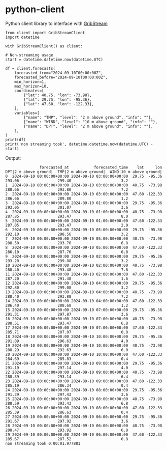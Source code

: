 # python-client
Python client library to interface with [GribStream](https://www.gribstream.com)

    from client import GribStreamClient
    import datetime
    
    with GribStreamClient() as client:
    
    # Non-streaming usage
    start = datetime.datetime.now(datetime.UTC)

    df = client.forecasts(
        forecasted_from="2024-09-10T00:00:00Z",
        forecasted_before="2024-09-10T00:00:00Z",
        min_horizon=1,
        max_horizon=10,
        coordinates=[
            {"lat": 40.75, "lon": -73.98},
            {"lat": 29.75, "lon": -95.36},
            {"lat": 47.60, "lon": -122.33},
        ],
        variables=[
            {"name": "TMP", "level": "2 m above ground", "info": ""},
            {"name": "WIND", "level": "10 m above ground", "info": ""},
            {"name": "DPT", "level": "2 m above ground", "info": ""},
        ],
    )
    print(df)
    print('non streaming took', datetime.datetime.now(datetime.UTC) - start)

Output:

                   forecasted_at           forecasted_time    lat     lon  DPT|2 m above ground|  TMP|2 m above ground|  WIND|10 m above ground|
    0  2024-09-10 00:00:00+00:00 2024-09-10 03:00:00+00:00  29.75  -95.36                 293.06                 299.40                      3.2
    1  2024-09-10 00:00:00+00:00 2024-09-10 03:00:00+00:00  40.75  -73.98                 288.66                 293.80                      7.2
    2  2024-09-10 00:00:00+00:00 2024-09-10 03:00:00+00:00  47.60 -122.33                 286.66                 289.80                      1.2
    3  2024-09-10 00:00:00+00:00 2024-09-10 01:00:00+00:00  29.75  -95.36                 293.05                 301.07                      3.6
    4  2024-09-10 00:00:00+00:00 2024-09-10 01:00:00+00:00  40.75  -73.98                 287.85                 293.47                      8.0
    5  2024-09-10 00:00:00+00:00 2024-09-10 01:00:00+00:00  47.60 -122.33                 287.05                 293.47                      2.0
    6  2024-09-10 00:00:00+00:00 2024-09-10 05:00:00+00:00  29.75  -95.36                 292.10                 298.56                      3.2
    7  2024-09-10 00:00:00+00:00 2024-09-10 05:00:00+00:00  40.75  -73.98                 288.50                 293.76                      6.8
    8  2024-09-10 00:00:00+00:00 2024-09-10 05:00:00+00:00  47.60 -122.33                 286.10                 287.76                      0.8
    9  2024-09-10 00:00:00+00:00 2024-09-10 02:00:00+00:00  29.75  -95.36                 293.20                 299.88                      3.2
    10 2024-09-10 00:00:00+00:00 2024-09-10 02:00:00+00:00  40.75  -73.98                 288.40                 293.48                      7.6
    11 2024-09-10 00:00:00+00:00 2024-09-10 02:00:00+00:00  47.60 -122.33                 287.20                 291.48                      1.6
    12 2024-09-10 00:00:00+00:00 2024-09-10 04:00:00+00:00  29.75  -95.36                 292.80                 299.08                      3.2
    13 2024-09-10 00:00:00+00:00 2024-09-10 04:00:00+00:00  40.75  -73.98                 288.40                 293.88                      7.2
    14 2024-09-10 00:00:00+00:00 2024-09-10 04:00:00+00:00  47.60 -122.33                 286.40                 288.68                      1.2
    15 2024-09-10 00:00:00+00:00 2024-09-10 07:00:00+00:00  29.75  -95.36                 291.31                 297.87                      3.6
    16 2024-09-10 00:00:00+00:00 2024-09-10 07:00:00+00:00  40.75  -73.98                 288.51                 293.47                      6.8
    17 2024-09-10 00:00:00+00:00 2024-09-10 07:00:00+00:00  47.60 -122.33                 285.71                 287.07                      0.8
    18 2024-09-10 00:00:00+00:00 2024-09-10 10:00:00+00:00  29.75  -95.36                 291.09                 296.63                      4.0
    19 2024-09-10 00:00:00+00:00 2024-09-10 10:00:00+00:00  40.75  -73.98                 288.29                 292.63                      6.0
    20 2024-09-10 00:00:00+00:00 2024-09-10 10:00:00+00:00  47.60 -122.33                 284.69                 285.83                      0.4
    21 2024-09-10 00:00:00+00:00 2024-09-10 09:00:00+00:00  29.75  -95.36                 291.19                 297.14                      4.0
    22 2024-09-10 00:00:00+00:00 2024-09-10 09:00:00+00:00  40.75  -73.98                 288.39                 293.14                      6.4
    23 2024-09-10 00:00:00+00:00 2024-09-10 09:00:00+00:00  47.60 -122.33                 285.19                 286.34                      0.4
    24 2024-09-10 00:00:00+00:00 2024-09-10 08:00:00+00:00  29.75  -95.36                 291.39                 297.43                      3.6
    25 2024-09-10 00:00:00+00:00 2024-09-10 08:00:00+00:00  40.75  -73.98                 288.59                 293.43                      6.8
    26 2024-09-10 00:00:00+00:00 2024-09-10 08:00:00+00:00  47.60 -122.33                 285.39                 286.63                      0.4
    27 2024-09-10 00:00:00+00:00 2024-09-10 06:00:00+00:00  29.75  -95.36                 291.67                 297.92                      3.6
    28 2024-09-10 00:00:00+00:00 2024-09-10 06:00:00+00:00  40.75  -73.98                 288.47                 293.92                      6.8
    29 2024-09-10 00:00:00+00:00 2024-09-10 06:00:00+00:00  47.60 -122.33                 285.67                 287.52                      0.8
    non streaming took 0:00:01.977881
